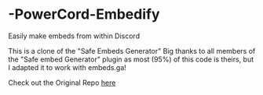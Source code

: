 # -PowerCord-Embedify

Easily make embeds from within Discord

This is a clone of the "Safe Embeds Generator" Big thanks to all members of the "Safe embed Generator" plugin as most (95%) of this code is theirs, but I adapted it to work with embeds.ga!

Check out the Original Repo [here](https://github.com/TheShadowGamer/Safe-Embed-Generator)
